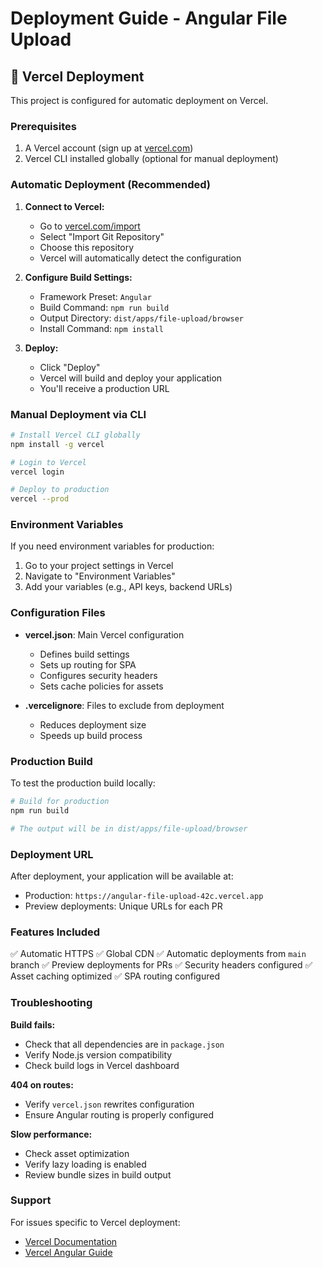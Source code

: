 # Deployment Guide - Angular File Upload

## 🚀 Vercel Deployment

This project is configured for automatic deployment on Vercel.

### Prerequisites

1. A Vercel account (sign up at [vercel.com](https://vercel.com))
2. Vercel CLI installed globally (optional for manual deployment)

### Automatic Deployment (Recommended)

1. **Connect to Vercel:**
   - Go to [vercel.com/import](https://vercel.com/import)
   - Select "Import Git Repository"
   - Choose this repository
   - Vercel will automatically detect the configuration

2. **Configure Build Settings:**
   - Framework Preset: `Angular`
   - Build Command: `npm run build`
   - Output Directory: `dist/apps/file-upload/browser`
   - Install Command: `npm install`

3. **Deploy:**
   - Click "Deploy"
   - Vercel will build and deploy your application
   - You'll receive a production URL

### Manual Deployment via CLI

```bash
# Install Vercel CLI globally
npm install -g vercel

# Login to Vercel
vercel login

# Deploy to production
vercel --prod
```

### Environment Variables

If you need environment variables for production:

1. Go to your project settings in Vercel
2. Navigate to "Environment Variables"
3. Add your variables (e.g., API keys, backend URLs)

### Configuration Files

- **vercel.json**: Main Vercel configuration
  - Defines build settings
  - Sets up routing for SPA
  - Configures security headers
  - Sets cache policies for assets

- **.vercelignore**: Files to exclude from deployment
  - Reduces deployment size
  - Speeds up build process

### Production Build

To test the production build locally:

```bash
# Build for production
npm run build

# The output will be in dist/apps/file-upload/browser
```

### Deployment URL

After deployment, your application will be available at:
- Production: `https://angular-file-upload-42c.vercel.app`
- Preview deployments: Unique URLs for each PR

### Features Included

✅ Automatic HTTPS
✅ Global CDN
✅ Automatic deployments from `main` branch
✅ Preview deployments for PRs
✅ Security headers configured
✅ Asset caching optimized
✅ SPA routing configured

### Troubleshooting

**Build fails:**
- Check that all dependencies are in `package.json`
- Verify Node.js version compatibility
- Check build logs in Vercel dashboard

**404 on routes:**
- Verify `vercel.json` rewrites configuration
- Ensure Angular routing is properly configured

**Slow performance:**
- Check asset optimization
- Verify lazy loading is enabled
- Review bundle sizes in build output

### Support

For issues specific to Vercel deployment:
- [Vercel Documentation](https://vercel.com/docs)
- [Vercel Angular Guide](https://vercel.com/guides/deploying-angular-with-vercel)

